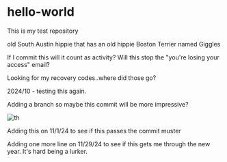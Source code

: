 # hello-world

This is my test repository

old South Austin hippie that has an old hippie Boston Terrier named Giggles

If I commit this will it count as activity? Will this stop the "you're losing your access" email?

Looking for my recovery codes..where did those go?

2024/10 - testing this again. 

Adding a branch so maybe this commit will be more impressive?

![th](https://github.com/user-attachments/assets/70217d83-deb6-4c04-b54a-fcf5b48e9200)

Adding this on 11/1/24 to see if this passes the commit muster

Adding one more line on 11/29/24 to see if this gets me through the new year. It's hard being a lurker.

